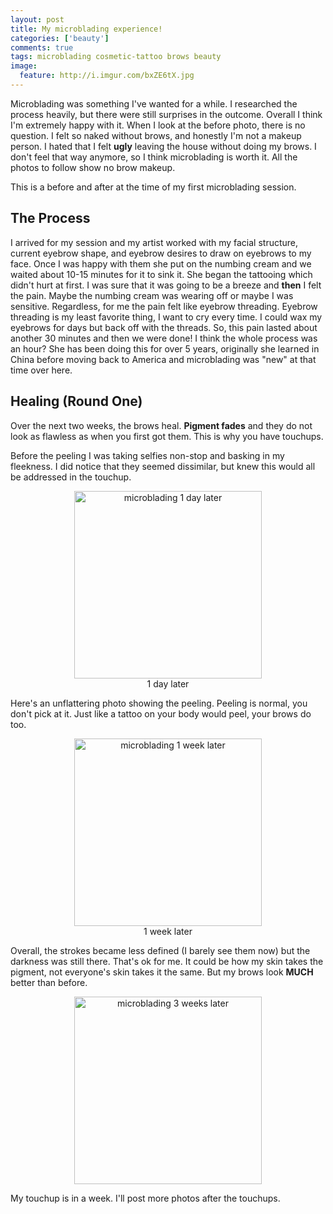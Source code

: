 ```yaml
---
layout: post
title: My microblading experience! 
categories: ['beauty']
comments: true
tags: microblading cosmetic-tattoo brows beauty
image:
  feature: http://i.imgur.com/bxZE6tX.jpg
---
```


Microblading was something I've wanted for a while. I researched the process heavily, but there were still surprises in the outcome.
Overall I think I'm extremely happy with it. When I look at the before photo, there is no question. I felt so naked without
brows, and honestly I'm not a makeup person. I hated that I felt **ugly** leaving the house without doing my brows. I don't
feel that way anymore, so I think microblading is worth it. All the photos to follow show no brow makeup.

This is a before and after at the time of my first microblading session.
<!--more-->

## The Process
I arrived for my session and my artist worked with my facial structure, current eyebrow shape, and eyebrow desires to draw on eyebrows to my face. 
Once I was happy with them she put on the numbing cream and we waited about 10-15 minutes for it to sink it. She began the tattooing which didn't hurt at first.
I was sure that it was going to be a breeze and **then** I felt the pain. Maybe the numbing cream was wearing off or maybe I was sensitive. Regardless, for me
the pain felt like eyebrow threading. Eyebrow threading is my least favorite thing, I want to cry every time. I could wax my eyebrows for days but back off with
the threads. So, this pain lasted about another 30 minutes and then we were done! I think the whole process was an hour? She has been doing this for over 5 years,
originally she learned in China before moving back to America and microblading was "new" at that time over here.

## Healing (Round One)
Over the next two weeks, the brows heal. **Pigment fades** and they do not look as flawless as when you first got them.
This is why you have touchups. 

Before the peeling I was taking selfies non-stop and basking in my fleekness. I did notice that they seemed dissimilar, but knew this would all be addressed in the touchup. 

<center><figure>
  <img alt="microblading 1 day later" src="http://i.imgur.com/98osmAP.jpg" width="300">
  <figcaption>1 day later</figcaption>
</figure>
</center>

Here's an unflattering photo showing the peeling. Peeling is normal, you don't pick at it. Just like a tattoo on your body would peel, your brows do too.

<center>
<figure>
  <img alt="microblading 1 week later" src="http://i.imgur.com/0bOfrYJ.jpg" width="300">
  <figcaption>1 week later</figcaption>
</figure>
</center>

Overall, the strokes became less defined (I barely see them now) but the darkness was still there. That's ok for me.
It could be how my skin takes the pigment, not everyone's skin takes it the same. But my brows look **MUCH** better than
before.

<center>
<figure>
  <img alt="microblading 3 weeks later" src="http://i.imgur.com/3ZqgY7h.jpg" width="300">
</figure>
</center>

My touchup is in a week. I'll post more photos after the touchups. 